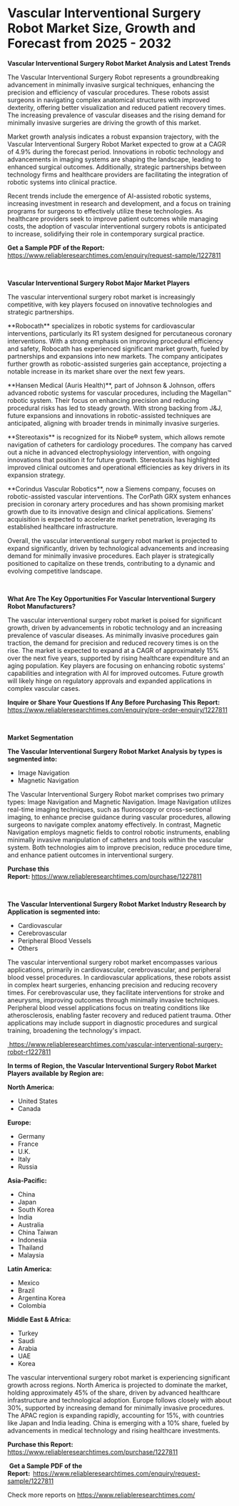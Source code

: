 <p><h1>Vascular Interventional Surgery Robot Market Size, Growth and Forecast from 2025 - 2032</h1></p><p><strong>Vascular Interventional Surgery Robot Market Analysis and Latest Trends</strong></p>
<p><p>The Vascular Interventional Surgery Robot represents a groundbreaking advancement in minimally invasive surgical techniques, enhancing the precision and efficiency of vascular procedures. These robots assist surgeons in navigating complex anatomical structures with improved dexterity, offering better visualization and reduced patient recovery times. The increasing prevalence of vascular diseases and the rising demand for minimally invasive surgeries are driving the growth of this market.</p><p>Market growth analysis indicates a robust expansion trajectory, with the Vascular Interventional Surgery Robot Market expected to grow at a CAGR of 4.9% during the forecast period. Innovations in robotic technology and advancements in imaging systems are shaping the landscape, leading to enhanced surgical outcomes. Additionally, strategic partnerships between technology firms and healthcare providers are facilitating the integration of robotic systems into clinical practice.</p><p>Recent trends include the emergence of AI-assisted robotic systems, increasing investment in research and development, and a focus on training programs for surgeons to effectively utilize these technologies. As healthcare providers seek to improve patient outcomes while managing costs, the adoption of vascular interventional surgery robots is anticipated to increase, solidifying their role in contemporary surgical practice.</p></p>
<p><strong>Get a Sample PDF of the Report:&nbsp;</strong> <a href="https://www.reliableresearchtimes.com/enquiry/request-sample/1227811?utm_campaign=2992&utm_medium=2&utm_source=Github&utm_content=ia&utm_term=05032025&utm_id=vascular-interventional-surgery-robot">https://www.reliableresearchtimes.com/enquiry/request-sample/1227811</a></p>
<p>&nbsp;</p>
<p><strong>Vascular Interventional Surgery Robot Major Market Players</strong></p>
<p><p>The vascular interventional surgery robot market is increasingly competitive, with key players focused on innovative technologies and strategic partnerships. </p><p>**Robocath** specializes in robotic systems for cardiovascular interventions, particularly its R1 system designed for percutaneous coronary interventions. With a strong emphasis on improving procedural efficiency and safety, Robocath has experienced significant market growth, fueled by partnerships and expansions into new markets. The company anticipates further growth as robotic-assisted surgeries gain acceptance, projecting a notable increase in its market share over the next few years.</p><p>**Hansen Medical (Auris Health)**, part of Johnson & Johnson, offers advanced robotic systems for vascular procedures, including the Magellan™ robotic system. Their focus on enhancing precision and reducing procedural risks has led to steady growth. With strong backing from J&J, future expansions and innovations in robotic-assisted techniques are anticipated, aligning with broader trends in minimally invasive surgeries.</p><p>**Stereotaxis** is recognized for its Niobe® system, which allows remote navigation of catheters for cardiology procedures. The company has carved out a niche in advanced electrophysiology intervention, with ongoing innovations that position it for future growth. Stereotaxis has highlighted improved clinical outcomes and operational efficiencies as key drivers in its expansion strategy.</p><p>**Corindus Vascular Robotics**, now a Siemens company, focuses on robotic-assisted vascular interventions. The CorPath GRX system enhances precision in coronary artery procedures and has shown promising market growth due to its innovative design and clinical applications. Siemens’ acquisition is expected to accelerate market penetration, leveraging its established healthcare infrastructure.</p><p>Overall, the vascular interventional surgery robot market is projected to expand significantly, driven by technological advancements and increasing demand for minimally invasive procedures. Each player is strategically positioned to capitalize on these trends, contributing to a dynamic and evolving competitive landscape.</p></p>
<p>&nbsp;</p>
<p><strong>What Are The Key Opportunities For Vascular Interventional Surgery Robot Manufacturers?</strong></p>
<p><p>The vascular interventional surgery robot market is poised for significant growth, driven by advancements in robotic technology and an increasing prevalence of vascular diseases. As minimally invasive procedures gain traction, the demand for precision and reduced recovery times is on the rise. The market is expected to expand at a CAGR of approximately 15% over the next five years, supported by rising healthcare expenditure and an aging population. Key players are focusing on enhancing robotic systems' capabilities and integration with AI for improved outcomes. Future growth will likely hinge on regulatory approvals and expanded applications in complex vascular cases.</p></p>
<p><strong>Inquire or Share Your Questions If Any Before Purchasing This Report:</strong> <a href="https://www.reliableresearchtimes.com/enquiry/pre-order-enquiry/1227811?utm_campaign=2992&utm_medium=2&utm_source=Github&utm_content=ia&utm_term=05032025&utm_id=vascular-interventional-surgery-robot">https://www.reliableresearchtimes.com/enquiry/pre-order-enquiry/1227811</a></p>
<p>&nbsp;</p>
<p><strong>Market Segmentation</strong></p>
<p><strong>The Vascular Interventional Surgery Robot Market Analysis by types is segmented into:</strong></p>
<p><ul><li>Image Navigation</li><li>Magnetic Navigation</li></ul></p>
<p><p>The Vascular Interventional Surgery Robot market comprises two primary types: Image Navigation and Magnetic Navigation. Image Navigation utilizes real-time imaging techniques, such as fluoroscopy or cross-sectional imaging, to enhance precise guidance during vascular procedures, allowing surgeons to navigate complex anatomy effectively. In contrast, Magnetic Navigation employs magnetic fields to control robotic instruments, enabling minimally invasive manipulation of catheters and tools within the vascular system. Both technologies aim to improve precision, reduce procedure time, and enhance patient outcomes in interventional surgery.</p></p>
<p><strong>Purchase this Report:&nbsp;</strong><a href="https://www.reliableresearchtimes.com/purchase/1227811?utm_campaign=2992&utm_medium=2&utm_source=Github&utm_content=ia&utm_term=05032025&utm_id=vascular-interventional-surgery-robot">https://www.reliableresearchtimes.com/purchase/1227811</a></p>
<p>&nbsp;</p>
<p><strong>The Vascular Interventional Surgery Robot Market Industry Research by Application is segmented into:</strong></p>
<p><ul><li>Cardiovascular</li><li>Cerebrovascular</li><li>Peripheral Blood Vessels</li><li>Others</li></ul></p>
<p><p>The vascular interventional surgery robot market encompasses various applications, primarily in cardiovascular, cerebrovascular, and peripheral blood vessel procedures. In cardiovascular applications, these robots assist in complex heart surgeries, enhancing precision and reducing recovery times. For cerebrovascular use, they facilitate interventions for stroke and aneurysms, improving outcomes through minimally invasive techniques. Peripheral blood vessel applications focus on treating conditions like atherosclerosis, enabling faster recovery and reduced patient trauma. Other applications may include support in diagnostic procedures and surgical training, broadening the technology's impact.</p></p>
<p><a href="https://www.reliableresearchtimes.com/vascular-interventional-surgery-robot-r1227811?utm_campaign=2992&utm_medium=2&utm_source=Github&utm_content=ia&utm_term=05032025&utm_id=vascular-interventional-surgery-robot">&nbsp;https://www.reliableresearchtimes.com/vascular-interventional-surgery-robot-r1227811</a></p>
<p><strong>In terms of Region, the Vascular Interventional Surgery Robot Market Players available by Region are:</strong></p>
<p>
    <p> <strong> North America: </strong>
        <ul>
            <li>United States</li>
            <li>Canada</li>
        </ul>
        </p> 
    <p> <strong> Europe: </strong>
        <ul>
            <li>Germany</li>
            <li>France</li>
            <li>U.K.</li>
            <li>Italy</li>
            <li>Russia</li>
        </ul>
        </p> 
    <p> <strong> Asia-Pacific: </strong>
        <ul>
            <li>China</li>
            <li>Japan</li>
            <li>South Korea</li>
            <li>India</li>
            <li>Australia</li>
            <li>China Taiwan</li>
            <li>Indonesia</li>
            <li>Thailand</li>
            <li>Malaysia</li>
        </ul>
        </p> 
    <p> <strong> Latin America: </strong>
        <ul>
            <li>Mexico</li>
            <li>Brazil</li>
            <li>Argentina Korea</li>
            <li>Colombia</li>
        </ul>
        </p> 
    <p> <strong> Middle East & Africa: </strong>
        <ul>
            <li>Turkey</li>
            <li>Saudi</li>
            <li>Arabia</li>
            <li>UAE</li>
            <li>Korea</li>
        </ul>
    </p>
    </p>
<p><p>The vascular interventional surgery robot market is experiencing significant growth across regions. North America is projected to dominate the market, holding approximately 45% of the share, driven by advanced healthcare infrastructure and technological adoption. Europe follows closely with about 30%, supported by increasing demand for minimally invasive procedures. The APAC region is expanding rapidly, accounting for 15%, with countries like Japan and India leading. China is emerging with a 10% share, fueled by advancements in medical technology and rising healthcare investments.</p></p>
<p><strong>Purchase this Report: </strong><a href="https://www.reliableresearchtimes.com/purchase/1227811?utm_campaign=2992&utm_medium=2&utm_source=Github&utm_content=ia&utm_term=05032025&utm_id=vascular-interventional-surgery-robot">https://www.reliableresearchtimes.com/purchase/1227811</a></p>
<p>&nbsp;<strong>Get a Sample PDF of the Report:&nbsp;&nbsp;</strong><a href="https://www.reliableresearchtimes.com/enquiry/request-sample/1227811?utm_campaign=2992&utm_medium=2&utm_source=Github&utm_content=ia&utm_term=05032025&utm_id=vascular-interventional-surgery-robot">https://www.reliableresearchtimes.com/enquiry/request-sample/1227811</a></p>
<p><strong></strong></p>
<p>Check more reports on <a href="https://www.reliableresearchtimes.com/?utm_campaign=2992&utm_medium=2&utm_source=Github&utm_content=ia&utm_term=05032025&utm_id=vascular-interventional-surgery-robot">https://www.reliableresearchtimes.com/</a></p>